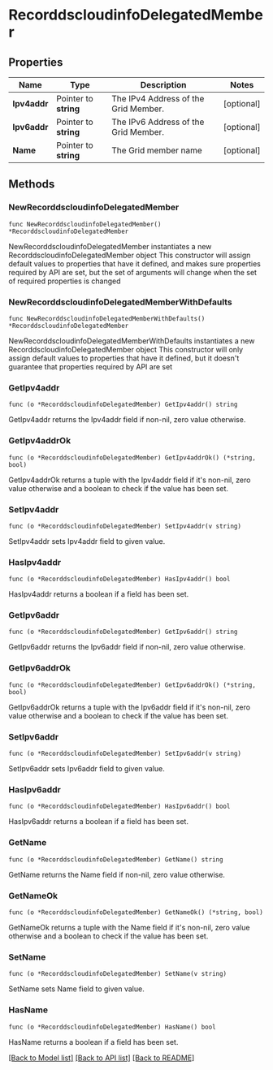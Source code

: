 # RecorddscloudinfoDelegatedMember

## Properties

Name | Type | Description | Notes
------------ | ------------- | ------------- | -------------
**Ipv4addr** | Pointer to **string** | The IPv4 Address of the Grid Member. | [optional] 
**Ipv6addr** | Pointer to **string** | The IPv6 Address of the Grid Member. | [optional] 
**Name** | Pointer to **string** | The Grid member name | [optional] 

## Methods

### NewRecorddscloudinfoDelegatedMember

`func NewRecorddscloudinfoDelegatedMember() *RecorddscloudinfoDelegatedMember`

NewRecorddscloudinfoDelegatedMember instantiates a new RecorddscloudinfoDelegatedMember object
This constructor will assign default values to properties that have it defined,
and makes sure properties required by API are set, but the set of arguments
will change when the set of required properties is changed

### NewRecorddscloudinfoDelegatedMemberWithDefaults

`func NewRecorddscloudinfoDelegatedMemberWithDefaults() *RecorddscloudinfoDelegatedMember`

NewRecorddscloudinfoDelegatedMemberWithDefaults instantiates a new RecorddscloudinfoDelegatedMember object
This constructor will only assign default values to properties that have it defined,
but it doesn't guarantee that properties required by API are set

### GetIpv4addr

`func (o *RecorddscloudinfoDelegatedMember) GetIpv4addr() string`

GetIpv4addr returns the Ipv4addr field if non-nil, zero value otherwise.

### GetIpv4addrOk

`func (o *RecorddscloudinfoDelegatedMember) GetIpv4addrOk() (*string, bool)`

GetIpv4addrOk returns a tuple with the Ipv4addr field if it's non-nil, zero value otherwise
and a boolean to check if the value has been set.

### SetIpv4addr

`func (o *RecorddscloudinfoDelegatedMember) SetIpv4addr(v string)`

SetIpv4addr sets Ipv4addr field to given value.

### HasIpv4addr

`func (o *RecorddscloudinfoDelegatedMember) HasIpv4addr() bool`

HasIpv4addr returns a boolean if a field has been set.

### GetIpv6addr

`func (o *RecorddscloudinfoDelegatedMember) GetIpv6addr() string`

GetIpv6addr returns the Ipv6addr field if non-nil, zero value otherwise.

### GetIpv6addrOk

`func (o *RecorddscloudinfoDelegatedMember) GetIpv6addrOk() (*string, bool)`

GetIpv6addrOk returns a tuple with the Ipv6addr field if it's non-nil, zero value otherwise
and a boolean to check if the value has been set.

### SetIpv6addr

`func (o *RecorddscloudinfoDelegatedMember) SetIpv6addr(v string)`

SetIpv6addr sets Ipv6addr field to given value.

### HasIpv6addr

`func (o *RecorddscloudinfoDelegatedMember) HasIpv6addr() bool`

HasIpv6addr returns a boolean if a field has been set.

### GetName

`func (o *RecorddscloudinfoDelegatedMember) GetName() string`

GetName returns the Name field if non-nil, zero value otherwise.

### GetNameOk

`func (o *RecorddscloudinfoDelegatedMember) GetNameOk() (*string, bool)`

GetNameOk returns a tuple with the Name field if it's non-nil, zero value otherwise
and a boolean to check if the value has been set.

### SetName

`func (o *RecorddscloudinfoDelegatedMember) SetName(v string)`

SetName sets Name field to given value.

### HasName

`func (o *RecorddscloudinfoDelegatedMember) HasName() bool`

HasName returns a boolean if a field has been set.


[[Back to Model list]](../README.md#documentation-for-models) [[Back to API list]](../README.md#documentation-for-api-endpoints) [[Back to README]](../README.md)


